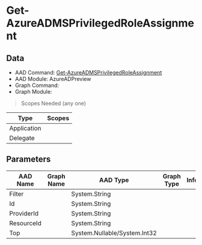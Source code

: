 # Get-AzureADMSPrivilegedRoleAssignment

## Data

+ AAD Command: [Get-AzureADMSPrivilegedRoleAssignment](https://docs.microsoft.com/en-us/powershell/module/AzureAD/Get-AzureADMSPrivilegedRoleAssignment?view=azureadps-2.0-preview)
+ AAD Module: AzureADPreview
+ Graph Command: 
+ Graph Module: 

> Scopes Needed (any one)

|Type|Scopes|
|---|---|
|Application||
|Delegate||

## Parameters

|AAD Name|Graph Name|AAD Type|Graph Type|Infos|
|---|---|---|---|---|
|Filter||System.String|||
|Id||System.String|||
|ProviderId||System.String|||
|ResourceId||System.String|||
|Top||System.Nullable/System.Int32|||

